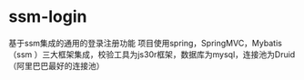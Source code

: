 # ssm-login
基于ssm集成的通用的登录注册功能
项目使用spring，SpringMVC，Mybatis（ssm ）三大框架集成，校验工具为js30r框架，数据库为mysql，连接池为Druid（阿里巴巴最好的连接池）
